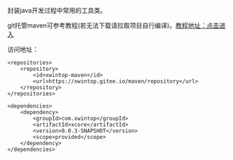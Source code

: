 封装java开发过程中常用的工具类。

git托管maven可参考教程(若无法下载请拉取项目自行编译)。[教程地址：点击进入](http://blog.csdn.net/u011747754/article/details/78574026)

访问地址：
```
<repositories>
	<repository>
		<id>xwintop-maven</id>
		<url>https://xwintop.gitee.io/maven/repository</url>
	</repository>
</repositories>

<dependencies>
	<dependency>
		<groupId>com.xwintop</groupId>
		<artifactId>xcore</artifactId>
		<version>0.0.3-SNAPSHOT</version>
		<scope>provided</scope>
	</dependency>
</dependencies>
```
